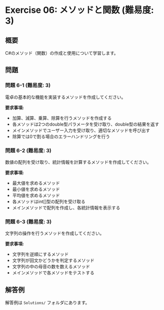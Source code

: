 # Exercise 06: メソッドと関数 (難易度: 3)

## 概要
C#のメソッド（関数）の作成と使用について学習します。

## 問題

### 問題 6-1 (難易度: 3)
電卓の基本的な機能を実装するメソッドを作成してください。

**要求事項:**
- 加算、減算、乗算、除算を行うメソッドを作成する
- 各メソッドは2つのdouble型パラメータを受け取り、double型の結果を返す
- メインメソッドでユーザー入力を受け取り、適切なメソッドを呼び出す
- 除算では0で割る場合のエラーハンドリングを行う

### 問題 6-2 (難易度: 3)
数値の配列を受け取り、統計情報を計算するメソッドを作成してください。

**要求事項:**
- 最大値を求めるメソッド
- 最小値を求めるメソッド
- 平均値を求めるメソッド
- 各メソッドはint[]型の配列を受け取る
- メインメソッドで配列を作成し、各統計情報を表示する

### 問題 6-3 (難易度: 3)
文字列の操作を行うメソッドを作成してください。

**要求事項:**
- 文字列を逆順にするメソッド
- 文字列が回文かどうかを判定するメソッド
- 文字列の中の母音の数を数えるメソッド
- メインメソッドで各メソッドをテストする

## 解答例
解答例は `Solutions/` フォルダにあります。